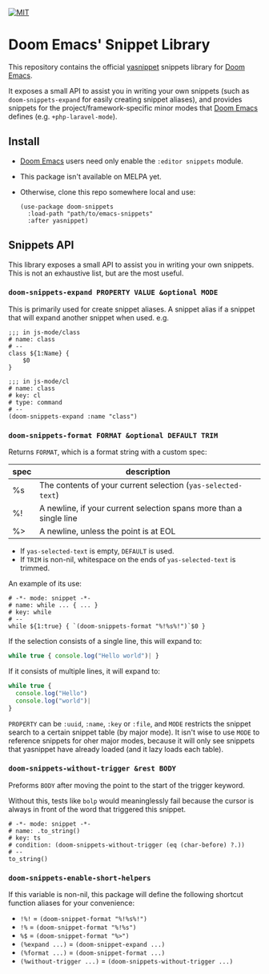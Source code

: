 [![MIT](https://img.shields.io/badge/license-MIT-green.svg)](./LICENSE)

# Doom Emacs' Snippet Library

This repository contains the official [yasnippet] snippets library for [Doom
Emacs].

It exposes a small API to assist you in writing your own snippets (such as
`doom-snippets-expand` for easily creating snippet aliases), and provides
snippets for the project/framework-specific minor modes that [Doom Emacs]
defines (e.g. `+php-laravel-mode`).


## Install

+ [Doom Emacs] users need only enable the `:editor snippets` module.
+ This package isn't available on MELPA yet.
+ Otherwise, clone this repo somewhere local and use:

  ``` emacs-lisp
  (use-package doom-snippets
    :load-path "path/to/emacs-snippets"
    :after yasnippet)
  ```


## Snippets API
This library exposes a small API to assist you in writing your own snippets.
This is not an exhaustive list, but are the most useful.

### `doom-snippets-expand PROPERTY VALUE &optional MODE`

This is primarily used for create snippet aliases. A snippet alias if a snippet
that will expand another snippet when used. e.g.

```emacs-lisp
;;; in js-mode/class
# name: class
# --
class ${1:Name} {
    $0
}

;;; in js-mode/cl
# name: class
# key: cl
# type: command
# --
(doom-snippets-expand :name "class")
```

### `doom-snippets-format FORMAT &optional DEFAULT TRIM`

Returns `FORMAT`, which is a format string with a custom spec:

| spec | description                                                        |
|------|--------------------------------------------------------------------|
| %s   | The contents of your current selection (`yas-selected-text`)       |
| %!   | A newline, if your current selection spans more than a single line |
| %>   | A newline, unless the point is at EOL                              |

+ If `yas-selected-text` is empty, `DEFAULT` is used.
+ If `TRIM` is non-nil, whitespace on the ends of `yas-selected-text` is
  trimmed.
  
An example of its use:

```text
# -*- mode: snippet -*-
# name: while ... { ... }
# key: while
# --
while ${1:true} { `(doom-snippets-format "%!%s%!")`$0 }
```

If the selection consists of a single line, this will expand to:

``` javascript
while true { console.log("Hello world")| }
```

If it consists of multiple lines, it will expand to:

``` javascript
while true { 
  console.log("Hello")
  console.log("world")| 
}
```

`PROPERTY` can be `:uuid`, `:name`, `:key` or `:file`, and `MODE` restricts the
snippet search to a certain snippet table (by major mode). It isn't wise to use
`MODE` to reference snippets for oher major modes, because it will only see
snippets that yasnippet have already loaded (and it lazy loads each table).

### `doom-snippets-without-trigger &rest BODY`

Preforms `BODY` after moving the point to the start of the trigger keyword.

Without this, tests like `bolp` would meaninglessly fail because the cursor is
always in front of the word that triggered this snippet.

``` text
# -*- mode: snippet -*-
# name: .to_string()
# key: ts
# condition: (doom-snippets-without-trigger (eq (char-before) ?.))
# --
to_string()
```

### `doom-snippets-enable-short-helpers`

If this variable is non-nil, this package will define the following shortcut
function aliases for your convenience:

+ `!%!` = `(doom-snippet-format "%!%s%!")`
+ `!%` = `(doom-snippet-format "%!%s")`
+ `%$` = `(doom-snippet-format "%>")`
+ `(%expand ...)` = `(doom-snippet-expand ...)`
+ `(%format ...)` = `(doom-snippet-format ...)`
+ `(%without-trigger ...)` = `(doom-snippets-without-trigger ...)`


[yasnippet]: https://github.com/capitaomorte/yasnippet
[Doom Emacs]: https://github.com/hlissner/doom-emacs